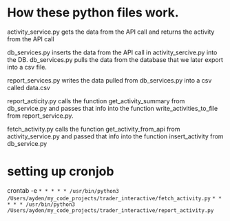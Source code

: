 # How these python files work.

activity_service.py gets the data from the API call and returns the activity from the API call

db_services.py inserts the data from the API call in activity_sercive.py into the DB. 
db_services.py pulls the data from the database that we later export into a csv file.

report_services.py writes the data pulled from db_services.py into a csv called data.csv

report_acticity.py calls the function get_activity_summary from db_service.py and passes that info into the function write_activities_to_file from report_service.py.

fetch_activity.py calls the function get_activity_from_api from activity_service.py and passed that info into the function insert_activity from db_service.py

# setting up cronjob
crontab -e
`* * * * * /usr/bin/python3 /Users/ayden/my_code_projects/trader_interactive/fetch_activity.py`
`* * * * * /usr/bin/python3 /Users/ayden/my_code_projects/trader_interactive/report_activity.py`


